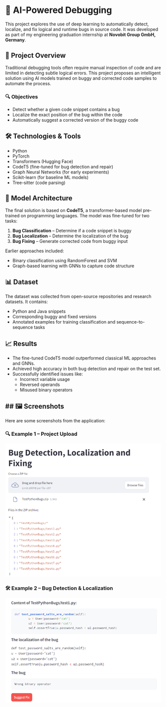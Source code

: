 # 🧠 AI-Powered Debugging

This project explores the use of deep learning to automatically detect, localize, and fix logical and runtime bugs in source code. It was developed as part of my engineering graduation internship at **Novobit Group GmbH, Germany**.

## 📌 Project Overview

Traditional debugging tools often require manual inspection of code and are limited in detecting subtle logical errors. This project proposes an intelligent solution using AI models trained on buggy and corrected code samples to automate the process.

### 🔍 Objectives

- Detect whether a given code snippet contains a bug
- Localize the exact position of the bug within the code
- Automatically suggest a corrected version of the buggy code

## 🛠️ Technologies & Tools

- Python
- PyTorch
- Transformers (Hugging Face)
- CodeT5 (fine-tuned for bug detection and repair)
- Graph Neural Networks (for early experiments)
- Scikit-learn (for baseline ML models)
- Tree-sitter (code parsing)

## 🔬 Model Architecture

The final solution is based on **CodeT5**, a transformer-based model pre-trained on programming languages. The model was fine-tuned for two tasks:

1. **Bug Classification** – Determine if a code snippet is buggy
2. **Bug Localization** – Determine the localization of the bug
3. **Bug Fixing** – Generate corrected code from buggy input

Earlier approaches included:
- Binary classification using RandomForest and SVM
- Graph-based learning with GNNs to capture code structure

## 📊 Dataset

The dataset was collected from open-source repositories and research datasets. It contains:
- Python and Java snippets
- Corresponding buggy and fixed versions
- Annotated examples for training classification and sequence-to-sequence tasks

## 📈 Results

- The fine-tuned CodeT5 model outperformed classical ML approaches and GNNs.
- Achieved high accuracy in both bug detection and repair on the test set.
- Successfully identified issues like:
  - Incorrect variable usage
  - Reversed operands
  - Misused binary operators

## ## 🖼️ Screenshots

Here are some screenshots from the application:

### 🔍 Example 1 – Project Upload
![Bug Detection Screenshot](upload_project.png)

### 🛠️ Example 2 – Bug Detection & Localization
![Bug Fixing Screenshot](interface2.png)


